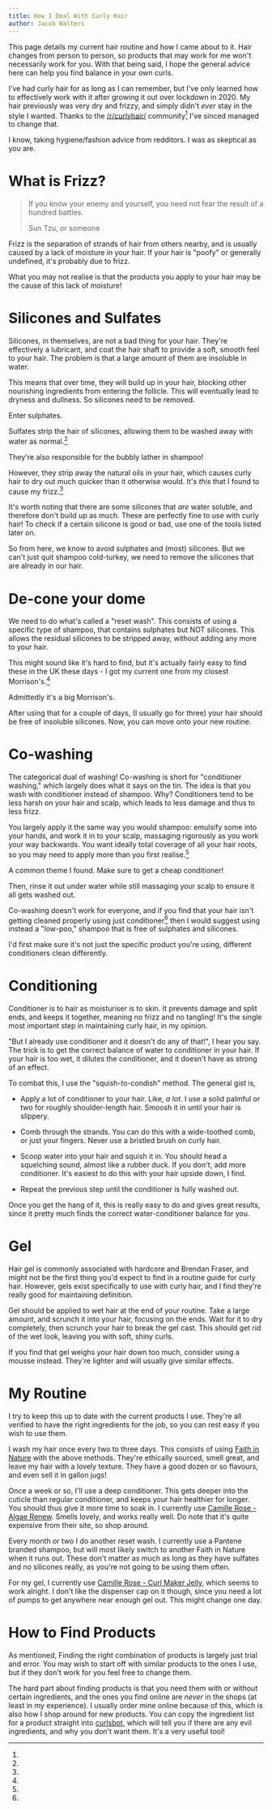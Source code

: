 ```yaml
---
title: How I Deal With Curly Hair
author: Jacob Walters
---
```


This page details my current hair routine
and how I came about to it.
Hair changes from person to person,
so products that may work for me
won't necessarily work for you.
With that being said,
I hope the general advice here
can help you find balance in your own curls.

I've had curly hair for as long as I can remember,
but I've only learned how to effectively work with it
after growing it out over lockdown in 2020.
My hair previously was very dry
and frizzy,
and simply didn't *ever* stay in the style I wanted.
Thanks to the
[/r/curlyhair/](https://reddit.com/r/curlyhair)
community[^reddit]
I've sinced managed to change that.

[^reddit]:
I know,
taking hygiene/fashion advice from redditors.
I was as skeptical as you are.

# What is Frizz?
> If you know your enemy and yourself,
you need not fear the result
of a hundred battles.
><footer>Sun Tzu, or someone</footer>

Frizz is the separation of strands of hair
from others nearby,
and is usually caused by
a lack of moisture in your hair.
If your hair is "poofy" or generally undefined,
it's probably due to frizz.

What you may not realise
is that the products you apply to your hair
may be the cause of this lack of moisture!

# Silicones and Sulfates
Silicones, in themselves,
are not a bad thing for your hair.
They're effectively a lubricant,
and coat the hair shaft
to provide a soft, smooth feel to your hair.
The problem is that a large amount of them
are insoluble in water.

This means that over time,
they will build up in your hair,
blocking other nourishing ingredients
from entering the follicle.
This will eventually lead to dryness and dullness.
So silicones need to be removed.

Enter sulphates.

Sulfates strip the hair of silicones,
allowing them to be washed away with water as normal.[^lather]

[^lather]:
They're also responsible for the bubbly lather in shampoo!

However, they strip away the natural oils in your hair,
which causes curly hair to dry out
much quicker than it otherwise would.
It's *this* that I found to cause my frizz.[^soluble]

[^soluble]:
It's worth noting that there are some silicones
that *are* water soluble,
and therefore don't build up as much.
These are perfectly fine to use with curly hair!
To check if a certain silicone is good or bad,
use one of the tools listed later on.

So from here, we know to avoid sulphates and
(most) silicones.
But we can't just quit shampoo cold-turkey,
we need to remove the silicones
that are already in our hair.

# De-cone your dome
We need to do what's called a "reset wash".
This consists of using a specific type of shampoo,
that contains sulphates but NOT silicones.
This allows the residual silicones
to be stripped away,
without adding any more to your hair.

This might sound like it's hard to find,
but it's actually fairly easy to find these
in the UK these days -
I got my current one from my closest Morrison's.[^morrisons]

[^morrisons]:
Admittedly it's a big Morrison's.

After using that for a couple of days,
(I usually go for three)
your hair should be free of insoluble silicones.
Now, you can move onto your new routine.

# Co-washing
The categorical dual of washing!
Co-washing is short for "conditioner washing,"
which largely does what it says on the tin.
The idea is that you wash with conditioner
instead of shampoo.
Why?
Conditioners tend to be less harsh on your
hair and scalp, which leads to less damage
and thus to less frizz.

You largely apply it the same way you would shampoo:
emulsify some into your hands,
and work it in to your scalp,
massaging rigorously as you work your way backwards.
You want ideally total coverage of all your hair roots,
so you may need to apply more than you first realise.[^cheap]

[^cheap]:
A common theme I found. Make sure to get a cheap conditioner!

Then, rinse it out under water
while still massaging your scalp
to ensure it all gets washed out.

Co-washing doesn't work for everyone,
and if you find that your hair isn't getting
cleaned properly using just conditioner[^lowpoo]
then I would suggest using instead a "low-poo,"
shampoo that is free of sulphates and silicones.

[^lowpoo]:
I'd first make sure it's not just the specific product you're using,
different conditioners clean differently.

# Conditioning
Conditioner is to hair as moisturiser is to skin.
It prevents damage and split ends,
and keeps it together,
meaning no frizz and no tangling!
It's the single most important step in
maintaining curly hair,
in my opinion.

"But I already use conditioner and it doesn't do any of that!",
I hear you say.
The trick is to get the correct balance of
water to conditioner in your hair.
If your hair is too wet,
it dilutes the conditioner,
and it doesn't have as strong of an effect.

To combat this, I use the "squish-to-condish" method.
The general gist is,
- Apply a lot of conditioner to your hair.
Like, *a lot*.
I use a solid palmful or two for roughly shoulder-length hair.
Smoosh it in until your hair is slippery.

- Comb through the strands.
You can do this with a wide-toothed comb,
or just your fingers.
Never use a bristled brush on curly hair.

- Scoop water into your hair and squish it in.
You should head a squelching sound,
almost like a rubber duck.
If you don't, add more conditioner.
It's easiest to do this with
your hair upside down, I find.

- Repeat the previous step until
the conditioner is fully washed out.

Once you get the hang of it,
this is really easy to do
and gives great results,
since it pretty much finds
the correct water-conditioner balance for you.

# Gel
Hair gel is commonly associated with
hardcore and Brendan Fraser,
and might not be the first thing you'd
expect to find in a routine guide for curly hair.
However, gels exist specifically to use with curly hair,
and I find they're really good for 
maintaining definition.

Gel should be applied to wet hair
at the end of your routine.
Take a large amount,
and scrunch it into your hair,
focusing on the ends.
Wait for it to dry completely,
then scrunch your hair to break the gel cast.
This should get rid of the wet look,
leaving you with soft, shiny curls.

If you find that gel weighs your hair down too much,
consider using a mousse instead.
They're lighter and will usually give similar effects.

# My Routine
I try to keep this up to date with the current products I use.
They're all verified to have the right ingredients for the job,
so you can rest easy if you wish to use them.

I wash my hair once every two to three days.
This consists of using
[Faith in Nature](https://www.faithinnature.co.uk/collections/conditioner)
with the above methods.
They're ethically sourced,
smell great,
and leave my hair with a lovely texture.
They have a good dozen or so flavours,
and even sell it in gallon jugs!

Once a week or so, I'll use a deep conditioner.
This gets deeper into the cuticle than regular conditioner,
and keeps your hair healthier for longer.
You should thus give it more time to soak in.
I currently use
[Camille Rose - Algae Renew](https://www.camillerose.com/collections/deep-conditioners/products/algae-renew-deep-conditioning-max).
Smells lovely,
and works really well.
Do note that it's quite expensive from their site, so shop around.

Every month or two I do another reset wash.
I currently use a Pantene branded shampoo,
but will most likely switch to another Faith in Nature
when it runs out.
These don't matter as much
as long as they have sulfates and no silicones
really, as you're not going to be using them often.

For my gel, I currently use
[Camille Rose - Curl Maker Jelly](https://www.camillerose.com/products/curl-maker),
which seems to work alright.
I don't like the dispenser cap on it though,
since you need a lot of pumps to get anywhere near enough gel out.
This might change one day.

# How to Find Products
As mentioned,
Finding the right combination of products is
largely just trial and error.
You may wish to start off with similar products to the ones I use,
but if they don't work for you feel free to change them.

The hard part about finding products is that
you need them with or without certain ingredients,
and the ones you find online are *never* in the shops
(at least in my experience).
I usually order mine online because of this,
which is also how I shop around for new products.
You can copy the ingredient list for a product
straight into
[curlsbot](https://curlsbot.com/),
which will tell you if there are any evil ingredients,
and why you don't want them.
It's a very useful tool!
